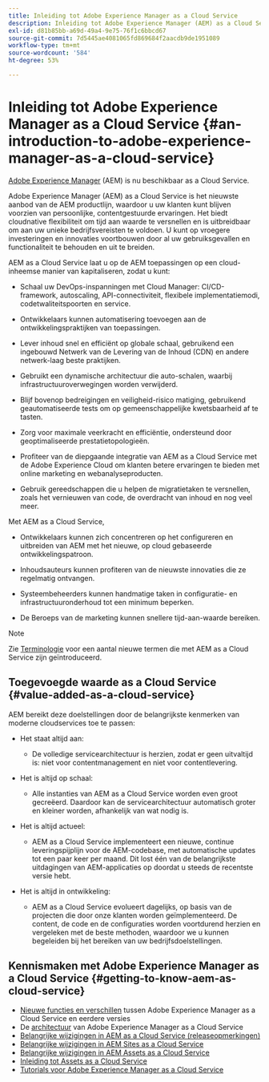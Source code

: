 ```yaml
---
title: Inleiding tot Adobe Experience Manager as a Cloud Service
description: Inleiding tot Adobe Experience Manager (AEM) as a Cloud Service.
exl-id: d81b85bb-a69d-49a4-9e75-76f1c6bbcd67
source-git-commit: 7d5445ae4081065fd869684f2aacdb9de1951089
workflow-type: tm+mt
source-wordcount: '584'
ht-degree: 53%

---
```


# Inleiding tot Adobe Experience Manager as a Cloud Service {#an-introduction-to-adobe-experience-manager-as-a-cloud-service}

[Adobe Experience Manager](https://www.adobe.com/marketing/experience-manager.html) (AEM) is nu beschikbaar as a Cloud Service.

Adobe Experience Manager (AEM) as a Cloud Service is het nieuwste aanbod van de AEM productlijn, waardoor u uw klanten kunt blijven voorzien van persoonlijke, contentgestuurde ervaringen. Het biedt cloudnative flexibiliteit om tijd aan waarde te versnellen en is uitbreidbaar om aan uw unieke bedrijfsvereisten te voldoen. U kunt op vroegere investeringen en innovaties voortbouwen door al uw gebruiksgevallen en functionaliteit te behouden en uit te breiden.

AEM as a Cloud Service laat u op de AEM toepassingen op een cloud-inheemse manier van kapitaliseren, zodat u kunt:

* Schaal uw DevOps-inspanningen met Cloud Manager: CI/CD-framework, autoscaling, API-connectiviteit, flexibele implementatiemodi, codetwaliteitspoorten en service.

* Ontwikkelaars kunnen automatisering toevoegen aan de ontwikkelingspraktijken van toepassingen.

* Lever inhoud snel en efficiënt op globale schaal, gebruikend een ingebouwd Netwerk van de Levering van de Inhoud (CDN) en andere netwerk-laag beste praktijken.

* Gebruikt een dynamische architectuur die auto-schalen, waarbij infrastructuuroverwegingen worden verwijderd.

* Blijf bovenop bedreigingen en veiligheid-risico matiging, gebruikend geautomatiseerde tests om op gemeenschappelijke kwetsbaarheid af te tasten.

* Zorg voor maximale veerkracht en efficiëntie, ondersteund door geoptimaliseerde prestatietopologieën.

* Profiteer van de diepgaande integratie van AEM as a Cloud Service met de Adobe Experience Cloud om klanten betere ervaringen te bieden met online marketing en webanalyseproducten.

* Gebruik gereedschappen die u helpen de migratietaken te versnellen, zoals het vernieuwen van code, de overdracht van inhoud en nog veel meer.

Met AEM as a Cloud Service,

* Ontwikkelaars kunnen zich concentreren op het configureren en uitbreiden van AEM met het nieuwe, op cloud gebaseerde ontwikkelingspatroon.

* Inhoudsauteurs kunnen profiteren van de nieuwste innovaties die ze regelmatig ontvangen.

* Systeembeheerders kunnen handmatige taken in configuratie- en infrastructuuronderhoud tot een minimum beperken.

* De Beroeps van de marketing kunnen snellere tijd-aan-waarde bereiken.

>[!NOTE]
>Zie [Terminologie](terminology.md) voor een aantal nieuwe termen die met AEM as a Cloud Service zijn geïntroduceerd.

## Toegevoegde waarde as a Cloud Service {#value-added-as-a-cloud-service}

AEM bereikt deze doelstellingen door de belangrijkste kenmerken van moderne cloudservices toe te passen:

* Het staat altijd aan:

   * De volledige servicearchitectuur is herzien, zodat er geen uitvaltijd is: niet voor contentmanagement en niet voor contentlevering.

* Het is altijd op schaal:

   * Alle instanties van AEM as a Cloud Service worden even groot gecreëerd. Daardoor kan de servicearchitectuur automatisch groter en kleiner worden, afhankelijk van wat nodig is.

* Het is altijd actueel:

   * AEM as a Cloud Service implementeert een nieuwe, continue leveringspijplijn voor de AEM-codebase, met automatische updates tot een paar keer per maand. Dit lost één van de belangrijkste uitdagingen van AEM-applicaties op doordat u steeds de recentste versie hebt.

* Het is altijd in ontwikkeling:

   * AEM as a Cloud Service evolueert dagelijks, op basis van de projecten die door onze klanten worden geïmplementeerd. De content, de code en de configuraties worden voortdurend herzien en vergeleken met de beste methoden, waardoor we u kunnen begeleiden bij het bereiken van uw bedrijfsdoelstellingen.

## Kennismaken met Adobe Experience Manager as a Cloud Service {#getting-to-know-aem-as-cloud-service}

* [Nieuwe functies en verschillen](/help/overview/what-is-new-and-different.md) tussen Adobe Experience Manager as a Cloud Service en eerdere versies
* De [architectuur](/help/overview/architecture.md) van Adobe Experience Manager as a Cloud Service
* [Belangrijke wijzigingen in AEM as a Cloud Service (releaseopmerkingen)](/help/release-notes/aem-cloud-changes.md)
* [Belangrijke wijzigingen in AEM Sites as a Cloud Service](/help/sites-cloud/sites-cloud-changes.md)
* [Belangrijke wijzigingen in AEM Assets as a Cloud Service](/help/assets/assets-cloud-changes.md)
* [Inleiding tot Assets as a Cloud Service](/help/assets/overview.md)
* [Tutorials voor Adobe Experience Manager as a Cloud Service](https://experienceleague.adobe.com/docs/experience-manager-learn/cloud-service/overview.html)
